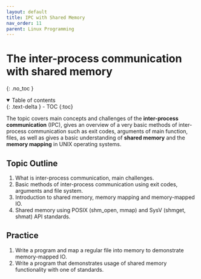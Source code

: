 ```yaml
---
layout: default
title: IPC with Shared Memory
nav_order: 11
parent: Linux Programming
---
```


# The inter-process communication with shared memory 
{: .no_toc }

<details open markdown="block">
  <summary>
    Table of contents
  </summary>
  {: .text-delta }
- TOC
{:toc}
</details>

The topic covers main concepts and challenges of the **inter-process communication** (IPC), gives an overview of a very basic methods of inter-process communication such as exit codes, arguments of main function, files, as well as gives a basic understanding of **shared memory** and the **memory mapping** in UNIX operating systems.

## Topic Outline

1. What is inter-process communication, main challenges.
2. Basic methods of inter-process communication using exit codes, arguments and file system.
3. Introduction to shared memory, memory mapping and memory-mapped IO.
4. Shared memory using POSIX (shm_open, mmap) and SysV (shmget, shmat) API standards.

## Practice

1. Write a program and map a regular file into memory to demonstrate memory-mapped IO.
2. Write a program that demonstrates usage of shared memory functionality with one of standards. 


